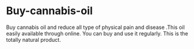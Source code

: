 # Buy-cannabis-oil
Buy cannabis oil and reduce all type of physical pain and disease .This oil easily available through online. You can buy and use it regularly. This is the totally natural product.  

